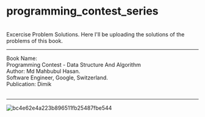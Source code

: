 # programming_contest_series

<br>
Excercise Problem Solutions. Here I'll be uploading the solutions of the problems of this book.
<br>
<hr>
Book Name: <br>
             Programming Contest - Data Structure And Algorithm<br>
             Author: Md Mahbubul Hasan. <br>
             Software Engineer, Google, Switzerland. <br>
             Publication: Dimik <br>
           

<br>
<hr>
           
![bc4e62e4a223b896511fb25487fbe544](https://user-images.githubusercontent.com/43687926/188318250-7b6bbde7-c669-4543-bf83-2fb1a9e4522d.jpg)
